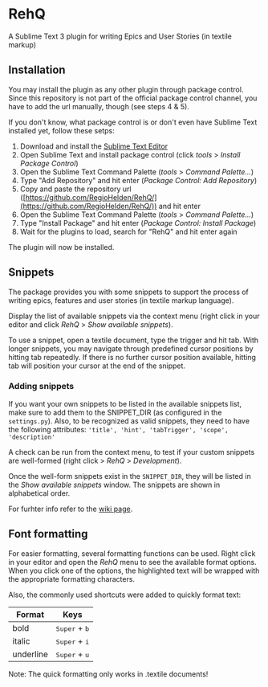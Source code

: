# RehQ
A Sublime Text 3 plugin for writing Epics and User Stories (in textile markup)

## Installation

You may install the plugin as any other plugin through package control. Since this repository is not part of the official package control channel, you have to add the url manually, though (see steps 4 & 5).

If you don't know, what package control is or don't even have Sublime Text installed yet, follow these setps:


1. Download and install the [Sublime Text Editor](https://www.sublimetext.com/)
2. Open Sublime Text and install package control (click _tools_ > _Install Package Control_)
3. Open the Sublime Text Command Palette (_tools_ > _Command Palette..._)
4. Type "Add Repository" and hit enter (_Package Control: Add Repository_)
5. Copy and paste the repository url ([https://github.com/RegioHelden/RehQ/](https://github.com/RegioHelden/RehQ/)) and hit enter
6. Open the Sublime Text Command Palette (_tools_ > _Command Palette..._)
7. Type "Install Package" and hit enter (_Package Control: Install Package_)
8. Wait for the plugins to load, search for "RehQ" and hit enter again

The plugin will now be installed.

## Snippets

The package provides you with some snippets to support the process of writing epics, features and user stories (in textile markup language).

Display the list of available snippets via the context menu (right click in your editor and click _RehQ_ > _Show available snippets_).

To use a snippet, open a textile document, type the trigger and hit tab.
With longer snippets, you may navigate through predefined cursor positions by hitting tab repeatedly. If there is no further cursor position available, hitting tab will position your cursor at the end of the snippet.

### Adding snippets

If you want your own snippets to be listed in the available snippets list, make sure to add them to the SNIPPET_DIR (as configured in the `settings.py`). Also, to be recognized as valid snippets, they need to have the following attributes: `'title', 'hint', 'tabTrigger', 'scope', 'description'`

A check can be run from the context menu, to test if your custom snippets are well-formed (right click > _RehQ_ > _Development_).

Once the well-form snippets exist in the `SNIPPET_DIR`, they will be listed in the _Show available snippets_ window. The snippets are shown in alphabetical order.

For furhter info refer to the [wiki page](https://github.com/RegioHelden/RehQ/wiki).


## Font formatting

For easier formatting, several formatting functions can be used. Right click in your editor and open the _RehQ_ menu to see the available format options. When you click one of the options, the highlighted text will be wrapped with the appropriate formatting characters.

Also, the commonly used shortcuts were added to quickly format text:

Format | Keys
--- | ---
bold | <kbd>Super</kbd> + <kbd>b</kbd>
italic | <kbd>Super</kbd> + <kbd>i</kbd>
underline | <kbd>Super</kbd> + <kbd>u</kbd>

Note: The quick formatting only works in .textile documents!
